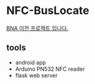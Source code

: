 # NFC-BusLocate
[BNA 이전 프로젝트 입니다.](https://github.com/rlagusals1102/Bus-NFC-Application)

## tools
- android app
- Arduino PN532 NFC reader
- flask web server
